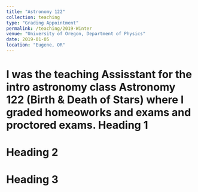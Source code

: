 ```yaml
---
title: "Astronomy 122"
collection: teaching
type: "Grading Appointment"
permalink: /teaching/2019-Winter
venue: "University of Oregon, Department of Physics"
date: 2019-01-05
location: "Eugene, OR"
---
```


I was the teaching Assisstant for the intro astronomy class Astronomy 122 (Birth & Death of Stars) where I graded homeoworks and exams and proctored exams.
Heading 1
======

Heading 2
======

Heading 3
======
